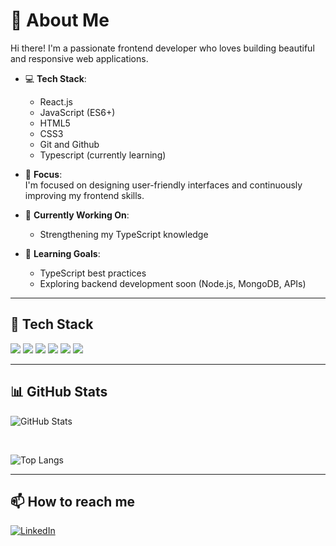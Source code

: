 # 👋 About Me

Hi there! I'm a passionate frontend developer who loves building beautiful and responsive web applications.

- 💻 **Tech Stack**:  
  - React.js 
  - JavaScript (ES6+)
  - HTML5
  - CSS3
  - Git and Github
  - Typescript (currently learning)

- 🎯 **Focus**:  
  I'm focused on designing user-friendly interfaces and continuously improving my frontend skills.

- 🚀 **Currently Working On**:  
  - Strengthening my TypeScript knowledge  

- 🌱 **Learning Goals**:  
  - TypeScript best practices   
  - Exploring backend development soon (Node.js, MongoDB, APIs)
---

## 🚀 Tech Stack

<img src="https://img.shields.io/badge/React-61DAFB?style=for-the-badge&logo=react&logoColor=white"/> 
<img src="https://img.shields.io/badge/JavaScript-F7DF1E?style=for-the-badge&logo=javascript&logoColor=black"/>
<img src="https://img.shields.io/badge/TypeScript-3178C6?style=for-the-badge&logo=typescript&logoColor=white"/>
<img src="https://img.shields.io/badge/HTML5-E34F26?style=for-the-badge&logo=html5&logoColor=white"/>
<img src="https://img.shields.io/badge/CSS3-1572B6?style=for-the-badge&logo=css3&logoColor=white"/>
<img src="https://img.shields.io/badge/GitHub-100000?style=for-the-badge&logo=github&logoColor=white"/>

---

## 📊 GitHub Stats

![GitHub Stats](https://github-readme-stats.vercel.app/api?username=Deztini&show_icons=true&theme=radical)

<br />

![Top Langs](https://github-readme-stats.vercel.app/api/top-langs/?username=Deztini&layout=compact&theme=radical)


---

## 📫 How to reach me

[![LinkedIn](https://img.shields.io/badge/LinkedIn-blue?logo=linkedin&style=for-the-badge)](https://www.linkedin.com/in/agbator-destiny-bba7b62ab/)
